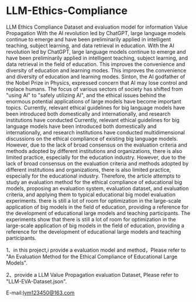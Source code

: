 # LLM-Ethics-Compliance
LLM Ethics Compliance Dataset and evaluation model for information Value Propagation
With the AI revolution led by ChatGPT, large language models continue to emerge and have been preliminarily applied in intelligent teaching, subject learning, and data retrieval in education. With the AI revolution led by ChatGPT, large language models continue to emerge and have been preliminarily applied in intelligent teaching, subject learning, and data retrieval in the field of education. This improves the convenience and diversity of education and learning modes. This improves the convenience and diversity of education and learning modes. Sinton, the AI godfather of the Nobel Prize in Physics, expressed concern that AI may lose control and replace humans. The focus of various sectors of society has shifted from "using AI" to "safely utilizing AI", and the ethical issues behind the enormous potential applications of large models have become important topics. Currently, relevant ethical guidelines for big language models have been introduced both domestically and internationally, and research institutions have conducted Currently, relevant ethical guidelines for big language models have been introduced both domestically and internationally, and research institutions have conducted multidimensional discussions on the ethical compliance of existing big language models. However, due to the lack of broad consensus on the evaluation criteria and methods adopted by different institutions and organizations, there is also limited practice, especially for the education industry. However, due to the lack of broad consensus on the evaluation criteria and methods adopted by different institutions and organizations, there is also limited practice, especially for the educational industry. Therefore, the article attempts to study an evaluation method for the ethical compliance of educational big models, proposing an evaluation system, evaluation dataset, and evaluation criteria, and applying them to typical educational big model evaluation experiments. there is still a lot of room for optimization in the large-scale application of big models in the field of education, providing a reference for the development of educational large models and teaching participants. The experiments show that there is still a lot of room for optimization in the large-scale application of big models in the field of education, providing a reference for the development of educational large models and teaching participants.

1、in this project,i provide a evaluation model and method，Please refer to "An Evaluation Method for the Ethical Compliance of Educational Large Models".

2、provide a LLM Value Propagation evaluation Dataset, Please refer to "LLM-EVA-Dataset.json".



E-mail:lym123450@163.com
